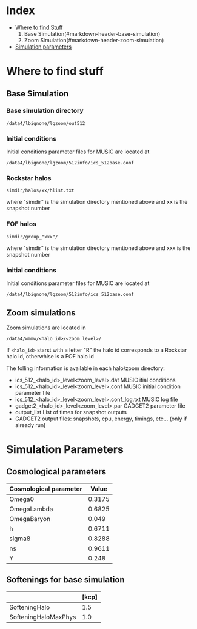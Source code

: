 # Index
- [Where to find Stuff](#markdown-header-where-to-find-stuff)
	1. Base Simulation(#markdown-header-base-simulation)
	2. Zoom Simulation(#markdown-header-zoom-simulation)
- [Simulation parameters](#markdown-header-simulation-parameters)

# Where to find stuff

## Base Simulation

### Base simulation directory
	/data4/lbignone/lgzoom/out512
	
### Initial conditions
Initial conditions parameter files for MUSIC are located at

	/data4/lbignone/lgzoom/512info/ics_512base.conf

### Rockstar halos
	simdir/halos/xx/hlist.txt

where "simdir" is the simulation directory mentioned above and xx is the snapshot number

### FOF halos
	simdir/group_"xxx"/

where "simdir" is the simulation directory mentioned above and xxx is the snapshot number


### Initial conditions
Initial conditions parameter files for MUSIC are located at

	/data4/lbignone/lgzoom/512info/ics_512base.conf

## Zoom simulations

Zoom simulations are located in
	
	/data4/wmmw/<halo_id>/<zoom level>/
	
If `<halo_id>` starst with a letter "R" the halo id corresponds to a Rockstar halo id, otherwhise is a FOF halo id

The folling information is available in each halo/zoom directory:

- ics_512_<halo_id>_level<zoom_level>.dat	MUSIC itial conditions
- ics_512_<halo_id>_level<zoom_level>.conf	MUSIC initial condition parameter file
- ics_512_<halo_id>_level<zoom_level>.conf_log.txt	MUSIC log file
- gadget2_<halo_id>_level<zoom_level>.par	GADGET2 parameter file
- output_list	List of times for snapshot outputs
- GADGET2 output files: snapshots, cpu, energy, timings, etc... (only if already run)
	

# Simulation Parameters

## Cosmological parameters

| Cosmological parameter | Value  |
| ---------------------- | ------ |
| Omega0	             | 0.3175 |
| OmegaLambda		     | 0.6825 |
| OmegaBaryon            |  0.049 |
| h                      | 0.6711 |
| sigma8                 | 0.8288 |
| ns                     | 0.9611 |
| Y                      |  0.248 |

## Softenings for base simulation

|                      | [kcp] |
| -------------------- | ----- |
| SofteningHalo        |   1.5 |
| SofteningHaloMaxPhys |   1.0 |







